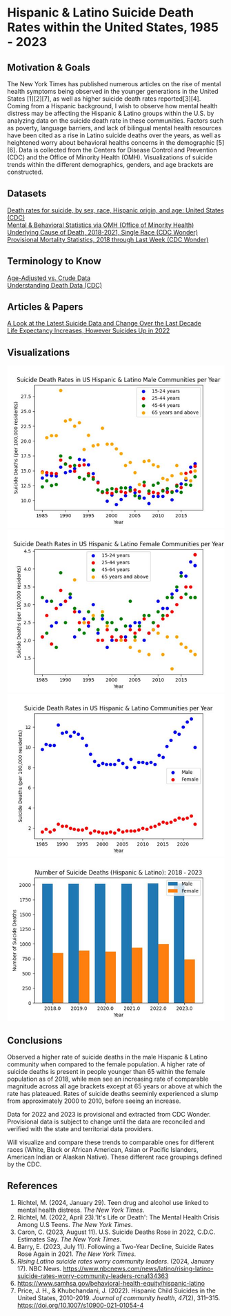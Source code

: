 # Hispanic & Latino Suicide Death Rates within the United States, 1985 - 2023

## Motivation & Goals
The New York Times has published numerous articles on the rise of mental health symptoms being observed in the younger generations in the United States [1][2][7], as well as higher suicide death rates reported[3][4]. Coming from a Hispanic background, I wish to observe how mental health distress may be affecting the Hispanic & Latino groups within the U.S. by analyzing data on the suicide death rate in these communities. Factors such as poverty, language barriers, and lack of bilingual mental health resources have been cited as a rise in Latino suicide deaths over the years, as well as heightened worry about behavioral healths concerns in the demographic [5][6]. Data is collected from the Centers for Disease Control and Prevention (CDC) and the Office of Minority Health (OMH). Visualizations of suicide trends within the different demographics, genders, and age brackets are constructed.<br>

## Datasets<br>
[Death rates for suicide, by sex, race, Hispanic origin, and age: United States (CDC)](https://data.cdc.gov/NCHS/Death-rates-for-suicide-by-sex-race-Hispanic-origi/9j2v-jamp/about_data) <br>
[Mental & Behavioral Statistics via OMH (Office of Minority Health)](https://minorityhealth.hhs.gov/mental-and-behavioral-health-hispanics) <br>
[Underlying Cause of Death, 2018-2021, Single Race (CDC Wonder)](https://wonder.cdc.gov/controller/datarequest/D158;jsessionid=8656C16750ED571516010C46F032) <br>
[Provisional Mortality Statistics, 2018 through Last Week (CDC Wonder)](https://wonder.cdc.gov/mcd-icd10-provisional.html) <br>

##  Terminology to Know<br>
[Age-Adjusted vs. Crude Data](https://www.nlm.nih.gov/oet/ed/stats/02-600.html#:~:text=It%20is%20important%20to%20remember,for%20comparisons%20to%20other%20populations.) <br>
[Understanding Death Data (CDC)](https://www.cdc.gov/surveillance/blogs-stories/understanding-death-data.html)<br>

## Articles & Papers
[A Look at the Latest Suicide Data and Change Over the Last Decade](https://www.kff.org/mental-health/issue-brief/a-look-at-the-latest-suicide-data-and-change-over-the-last-decade/) <br>
[Life Expectancy Increases, However Suicides Up in 2022](https://www.cdc.gov/nchs/pressroom/nchs_press_releases/2023/20231129.htm) <br>

##  Visualizations<br>
![Suicide Death Rates per Year(Male age bracktes](Figures/deaths_vs_year_male_ages.jpg)
![Suicide Death Rates per Year(Male age bracktes](Figures/deaths_vs_year_female_ages.jpg)
![Suicide Death Rates per Year](Figures/deaths_vs_year.jpg)
![Suicide Deaths per Year (bar plot)](Figures/deathcount_v_year_genders_barplot.jpg)
 
##  Conclusions<br>
Observed a higher rate of suicide deaths in the male Hispanic & Latino community when compared to the female population. A higher rate of suicide deaths is present in people younger than 65 within the female population as of 2018, while men see an increasing rate of comparable magnitude across all age brackets except at 65 years or above at which the rate has plateaued. Rates of suicide deaths seeminly experienced a slump from approximately 2000 to 2010, before seeing an increase. <br>

Data for 2022 and 2023 is provisional and extracted from CDC Wonder. Provisional data is subject to change until the data are reconciled and verified with the state and territorial data providers.<br>

Will visualize and compare these trends to comparable ones for different races (White, Black or African American, Asian or Pacific Islanders, American Indian or Alaskan Native). These different race groupings defined by the CDC. <br>

## References<br>

1. Richtel, M. (2024, January 29). Teen drug and alcohol use linked to mental health distress. _The New York Times_.
2. Richtel, M. (2022, April 23).'It's Life or Death': The Mental Health Crisis Among U.S Teens. _The New York Times_.
3. Caron, C. (2023, August 11). U.S. Suicide Deaths Rose in 2022, C.D.C. Estimates Say. _The New York Times_.
4. Barry, E. (2023, July 11). Following a Two-Year Decline, Suicide Rates Rose Again in 2021. _The New York Times_.
5. _Rising Latino suicide rates worry community leaders_. (2024, January 17). NBC News. https://www.nbcnews.com/news/latino/rising-latino-suicide-rates-worry-community-leaders-rcna134363
6. https://www.samhsa.gov/behavioral-health-equity/hispanic-latino
7. Price, J. H., & Khubchandani, J. (2022). Hispanic Child Suicides in the United States, 2010-2019. _Journal of community health_, _47_(2), 311–315. https://doi.org/10.1007/s10900-021-01054-4




<!--- ![Suicide Deaths per Year with poly fit (4th order)](Figures/deaths_vs_year_withfit.jpg) ---!>
<!--- ![Suicide Deaths per Year with poly fit (4th order) extended by 10 years](Figures/deaths_vs_year_fitextended.jpg) ---!>
